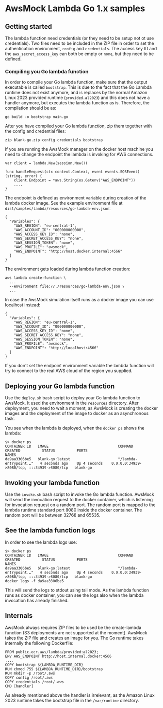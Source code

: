# AwsMock Lambda Go 1.x samples

## Getting started

The lambda function need credentials (or they need to be setup not ot use credentials). Two files need to be included in
the ZIP file in order to set the authentication environment, ```config``` and ```credentials```. The access key ID and
the ```aws_secret_access_key``` can both be empty or ```none```, but they need to be defined.

### Compiling you Go lambda function

In order to compile your Go lambda function, make sure that the output executable is called ```bootstrap```. This is due
to the fact that the Go Lambda runtime does not exist anymore, and is replaces by the normal Amazon Linux 2023 provided
runtime (```provided.al2023```) and this does not have a handler anymore, but executes the lambda function as is.
Therefore, the compilation should be as:

```
go build -o bootstrap main.go
```

After you have compiled your Go lambda function, zip them together with the config and credential files:

```
zip blank-go.zip config credentials bootstrap
```

If you are running the AwsMock manager on the docker host machine you need to change the endpoint the lambda is invoking
for AWS connections.

```
var client = lambda.New(session.New())

func handleRequest(ctx context.Context, event events.SQSEvent) (string, error) {
    client.Endpoint = *aws.String(os.Getenv("AWS_ENDPOINT"))
    ....
}
```

The endpoint is defined as environment variable during creation of the lambda docker image. See the example environment
file at ```dist/samples/lambda/resources/go-lambda-env.json```:

```
{
  "Variables": {
    "AWS_REGION": "eu-central-1",
    "AWS_ACCOUNT_ID": "000000000000",
    "AWS_ACCESS_KEY_ID": "none",
    "AWS_SECRET_ACCESS_KEY": "none",
    "AWS_SESSION_TOKEN": "none",
    "AWS_PROFILE": "awsmock",
    "AWS_ENDPOINT": "http://host.docker.internal:4566"
  }
}
```

The environment gets loaded during lambda function creation:

```
aws lambda create-function \
  ...
  --environment file://./resources/go-lambda-env.json \
  ...
```

In case the AwsMock simulation itself runs as a docker image you can use localhost instead:

```
{
  "Variables": {
    "AWS_REGION": "eu-central-1",
    "AWS_ACCOUNT_ID": "000000000000",
    "AWS_ACCESS_KEY_ID": "none",
    "AWS_SECRET_ACCESS_KEY": "none",
    "AWS_SESSION_TOKEN": "none",
    "AWS_PROFILE": "awsmock",
    "AWS_ENDPOINT": "http://localhost:4566"
  }
}
```

If you don't set the endpoint environment variable the lambda function will try to connect to the real AWS cloud of the
region you supplied.

## Deploying your Go lambda function

Use the ```deploy.sh``` bash script to deploy your Go lambda function to AwsMock. It used the environment in
the ```resources``` directory. After deployment, you need to wait a moment, as AwsMock is creating the docker images and
the deployment of the image to docker as an asynchronous task.

You see when the lambda is deployed, when the ```docker ps``` shows the lambda:

```
$> docker ps
CONTAINER ID   IMAGE                                COMMAND                  CREATED          STATUS          PORTS                                         NAMES
da9aa3306be5   blank-go:latest                      "/lambda-entrypoint.…"   4 seconds ago    Up 4 seconds    0.0.0.0:34939->8080/tcp, :::34939->8080/tcp   blank-go
```

## Invoking your lambda function

Use the ```invoke.sh``` bash script to invoke the Go lambda function. AwsMock will send the invocation request to the
docker container, which is listening for invocation request on a random port. The random port is mapped to the lambda
runtime standard port 8080 inside the docker container. The random port will be between 32768 and 65535.

## See the lambda function logs

In order to see the lambda logs use:

```
$> docker ps
CONTAINER ID   IMAGE                                COMMAND                  CREATED          STATUS          PORTS                                         NAMES
da9aa3306be5   blank-go:latest                      "/lambda-entrypoint.…"   4 seconds ago    Up 4 seconds    0.0.0.0:34939->8080/tcp, :::34939->8080/tcp   blank-go
docker logs -f da9aa3306be5
```

This will send the logs to stdout using tail mode. As the lambda function runs as docker container, you can see the logs
also when the lambda invocation has already finished.

## Internals

AwsMock always requires ZIP files to be used be the create-lambda function (S3 deployments are not supported at the
moment). AwsMock takes the ZIP file and creates an image for you. The Go runtime takes internally the following
Dockerfile:

```
FROM public.ecr.aws/lambda/provided:al2023;
ENV AWS_ENDPOINT http://host.internal.docker:4566
....
COPY bootstrap ${LAMBDA_RUNTIME_DIR}
RUN chmod 755 ${LAMBDA_RUNTIME_DIR}/bootstrap
RUN mkdir -p /root/.aws
COPY config /root/.aws
COPY credentials /root/.aws
CMD [handler]
```

As already mentioned above the handler is irrelevant, as the Amazon Linux 2023 runtime takes the bootstrap file in the
```/var/runtime``` directory.